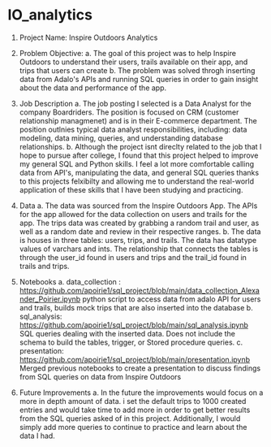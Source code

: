 # IO_analytics
1. Project Name: Inspire Outdoors Analytics

2. Problem Objective:
    a. The goal of this project was to help Inspire Outdoors to understand their users, trails available on their app, and trips that users can create
    b. The problem was solved throgh inserting data from Adalo's APIs and running SQL queries in order to gain insight about the data and performance of the app.

3. Job Description
    a. The job posting I selected is a Data Analyst for the company Boardriders. The position is focused on CRM (customer relationship managmenet) and is in their E-commerce department. The position outlnies typical data analyst responsibilities, including: data modeling, data mining, queries, and understanding database relationships.
    b. Although the project isnt direclty related to the job that I hope to pursue after college, I found that this project helped to improve my general SQL and Python skills. I feel a lot more comfortable calling data from API's, manipulating the data, and general SQL queries thanks to this projects felxibilty and allowing me to understand the real-world application of these skills that I have been studying and practicing.

4. Data
    a. The data was sourced from the Inspire Outdoors App. The APIs for the app allowed for the data collection on users and trails for the app. The trips data was created by grabbing a random trail and user, as well as a random date and review in their respective ranges.
    b. The data is houses in three tables: users, trips, and trails. The data has datatype values of varchars and ints. The relationship that connects the tables is through the user_id found in users and trips and the trail_id found in trails and trips.

5. Notebooks
    a. data_collection : https://github.com/apoirie1/sql_project/blob/main/data_collection_Alexander_Poirier.ipynb 
        python script to access data from adalo API for users and trails, builds mock trips that are also inserted into the database
    b. sql_analysis: https://github.com/apoirie1/sql_project/blob/main/sql_analysis.ipynb
        SQL queries dealing with the inserted data. Does not include the schema to build the tables, trigger, or Stored procedure queries.
    c. presentation: https://github.com/apoirie1/sql_project/blob/main/presentation.ipynb
        Merged previous notebooks to create a presentation to discuss findings from SQL queries on data from Inspire Outdoors

6. Future Improvements
    a. In the future the improvements would focus on a more in depth amount of data. i set the default trips to 1000 created entries and would take time to add more in order to get better results from the SQL queries asked of in this project. Additionally, I would simply add more queries to continue to practice and learn about the data I had. 
